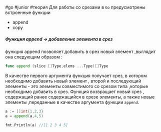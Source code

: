 #go #junior #теория 
Для работы со срезами в `Go` предусмотрены встроенные функции 

- append
- copy

##### Функция append -> добавление элемента в срез

функция append позволяет добавить в срез новый элемент ,выглядит она следующим образом :

```go
func append (slice []Type,elems ...Type)[]Type
```

В качестве первого аргумента функция получает срез, в котором необходимо добавить новый элемент , второй и последующий элементы - это элементы совместимого со срезом типа ,которые необходимо добавить в срез. Функция возвращает новый срез , содержащий ранее содержащийся в срезе элементы, а также новые элементы ,переданные в качестве аргумента функции `append`. 

```go
a := []int{1,2,3}
a = append(a,4,5)

fmt.Println(a) //[1 2 3 4 5]
```

